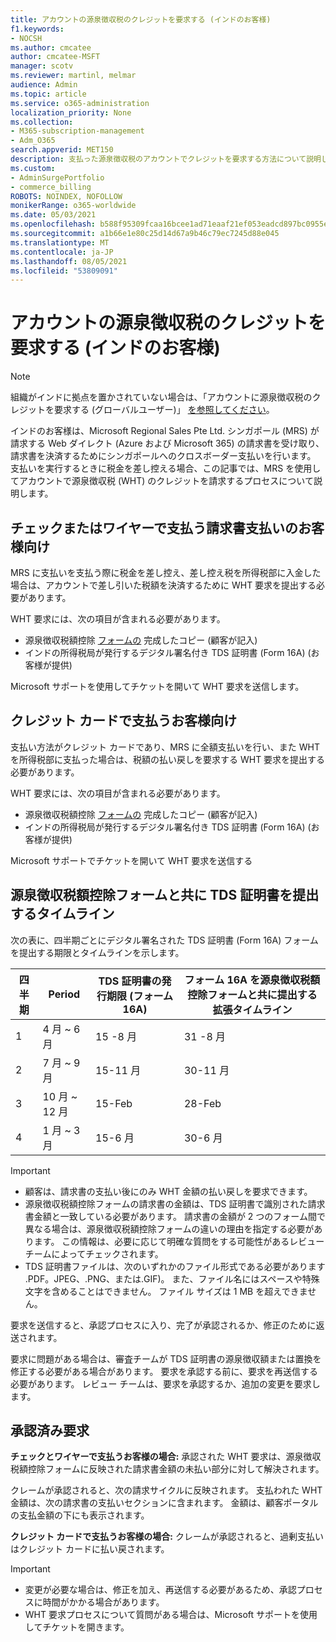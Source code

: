 ```yaml
---
title: アカウントの源泉徴収税のクレジットを要求する (インドのお客様)
f1.keywords:
- NOCSH
ms.author: cmcatee
author: cmcatee-MSFT
manager: scotv
ms.reviewer: martinl, melmar
audience: Admin
ms.topic: article
ms.service: o365-administration
localization_priority: None
ms.collection:
- M365-subscription-management
- Adm_O365
search.appverid: MET150
description: 支払った源泉徴収税のアカウントでクレジットを要求する方法について説明します。 この記事は、インドの顧客にのみ適用されます。
ms.custom:
- AdminSurgePortfolio
- commerce_billing
ROBOTS: NOINDEX, NOFOLLOW
monikerRange: o365-worldwide
ms.date: 05/03/2021
ms.openlocfilehash: b588f95309fcaa16bcee1ad71eaaf21ef053eadcd897bc0955eb58c2fc950b9e
ms.sourcegitcommit: a1b66e1e80c25d14d67a9b46c79ec7245d88e045
ms.translationtype: MT
ms.contentlocale: ja-JP
ms.lasthandoff: 08/05/2021
ms.locfileid: "53809091"
---
```

# <a name="request-a-credit-for-withholding-tax-on-your-account-india-customers"></a>アカウントの源泉徴収税のクレジットを要求する (インドのお客様)

> [!NOTE]
>
> 組織がインドに拠点を置かされていない場合は、「アカウントに源泉徴収税のクレジットを要求する (グローバルユーザー)」 [を参照してください](withholding-tax-credit-global.md)。

インドのお客様は、Microsoft Regional Sales Pte Ltd. シンガポール (MRS) が請求する Web ダイレクト (Azure および Microsoft 365) の請求書を受け取り、請求書を決済するためにシンガポールへのクロスボーダー支払いを行います。 支払いを実行するときに税金を差し控える場合、この記事では、MRS を使用してアカウントで源泉徴収税 (WHT) のクレジットを請求するプロセスについて説明します。

## <a name="for-invoice-pay-customers-who-pay-by-check-or-wire"></a>チェックまたはワイヤーで支払う請求書支払いのお客様向け

MRS に支払いを支払う際に税金を差し控え、差し控え税を所得税部に入金した場合は、アカウントで差し引いた税額を決済するために WHT 要求を提出する必要があります。

WHT 要求には、次の項目が含まれる必要があります。

- 源泉徴収税額控除 [フォームの](https://download.microsoft.com/download/a/2/a/a2a35969-2d54-4faa-ba41-6a50525eba70/WHT%20Credit%20Form%20-%20India.docx) 完成したコピー (顧客が記入)
- インドの所得税局が発行するデジタル署名付き TDS 証明書 (Form 16A) (お客様が提供)

Microsoft サポートを使用してチケットを開いて WHT 要求を送信します。

## <a name="for-customers-who-pay-by-credit-card"></a>クレジット カードで支払うお客様向け

支払い方法がクレジット カードであり、MRS に全額支払いを行い、また WHT を所得税部に支払った場合は、税額の払い戻しを要求する WHT 要求を提出する必要があります。

WHT 要求には、次の項目が含まれる必要があります。

- 源泉徴収税額控除 [フォームの](https://download.microsoft.com/download/a/2/a/a2a35969-2d54-4faa-ba41-6a50525eba70/WHT%20Credit%20Form%20-%20India.docx) 完成したコピー (顧客が記入)
- インドの所得税局が発行するデジタル署名付き TDS 証明書 (Form 16A) (お客様が提供)

Microsoft サポートでチケットを開いて WHT 要求を送信する

## <a name="timelines-to-submit-the-tds-certificate-together-with-the-withholding-tax-credit-form"></a>源泉徴収税額控除フォームと共に TDS 証明書を提出するタイムライン

次の表に、四半期ごとにデジタル署名された TDS 証明書 (Form 16A) フォームを提出する期限とタイムラインを示します。

| 四半期 | Period | TDS 証明書の発行期限 (フォーム 16A) | フォーム 16A を源泉徴収税額控除フォームと共に提出する拡張タイムライン |
|-|-|-|-|
| 1 | 4 月 ~ 6 月 | 15 -8 月 | 31 -8 月 |
| 2 | 7 月 ~ 9 月 | 15-11 月 | 30-11 月 |
| 3 | 10 月 ~ 12 月 | 15-Feb | 28-Feb |
| 4  | 1 月 ~ 3 月 | 15-6 月 | 30-6 月 |

> [!IMPORTANT]
>
> - 顧客は、請求書の支払い後にのみ WHT 金額の払い戻しを要求できます。
> - 源泉徴収税額控除フォームの請求書の金額は、TDS 証明書で識別された請求書金額と一致している必要があります。 請求書の金額が 2 つのフォーム間で異なる場合は、源泉徴収税額控除フォームの違いの理由を指定する必要があります。 この情報は、必要に応じて明確な質問をする可能性があるレビュー チームによってチェックされます。
> - TDS 証明書ファイルは、次のいずれかのファイル形式である必要があります .PDF。JPEG、.PNG、または.GIF)。 また、ファイル名にはスペースや特殊文字を含めることはできません。 ファイル サイズは 1 MB を超えできません。

要求を送信すると、承認プロセスに入り、完了が承認されるか、修正のために返送されます。

要求に問題がある場合は、審査チームが TDS 証明書の源泉徴収額または置換を修正する必要がある場合があります。 要求を承認する前に、要求を再送信する必要があります。 レビュー チームは、要求を承認するか、追加の変更を要求します。

## <a name="approved-requests"></a>承認済み要求

**チェックとワイヤーで支払うお客様の場合:** 承認された WHT 要求は、源泉徴収税額控除フォームに反映された請求書金額の未払い部分に対して解決されます。

クレームが承認されると、次の請求サイクルに反映されます。 支払われた WHT 金額は、次の請求書の支払いセクションに含まれます。 金額は、顧客ポータルの支払金額の下にも表示されます。

**クレジット カードで支払うお客様の場合:** クレームが承認されると、過剰支払いはクレジット カードに払い戻されます。

> [!IMPORTANT]
>
> - 変更が必要な場合は、修正を加え、再送信する必要があるため、承認プロセスに時間がかかる場合があります。
> - WHT 要求プロセスについて質問がある場合は、Microsoft サポートを使用してチケットを開きます。
